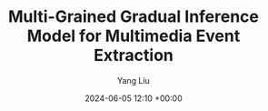 ---
layout: post
title:  "Multi-Grained Gradual Inference Model for Multimedia Event Extraction"
date:   2024-06-05 12:10 +00:00
image: images/TCSVT.jpg
categories: research
author: "Yang Liu"
authors: "Yang Liu, Fang Liu, Licheng Jiao, Qianyue Bao, Long Sun, Shuo Li, Lingling Li, Xu Liu"
venue: "IEEE Transactions on Circuits and Systems for Video Technology"
arxiv: 
code: 
website: 
---